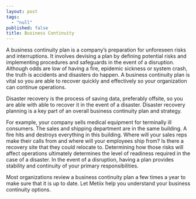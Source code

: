 ```yaml
---
layout: post
tags: 
  - "null"
published: false
title: Business Continuity
---
```



A business continuity plan is a company’s preparation for unforeseen risks and interruptions.  It involves devising a plan by defining potential risks and implementing procedures and safeguards in the event of a disruption.  Although odds are low of having a fire, epidemic sickness or system crash, the truth is accidents and disasters do happen.  A business continuity plan is vital so you are able to recover quickly and effectively so your organization can continue operations.  
 
Disaster recovery is the process of saving data, preferably offsite, so you are able with able to recover it in the event of a disaster.  Disaster recovery planning is a key part of an overall business continuity plan and strategy.
 
For example, your company sells medical equipment for terminally ill consumers. The sales and shipping department are in the same building.  A fire hits and destroys everything in this building.  Where will your sales reps make their calls from and where will your employees ship from? Is there a recovery site that they could relocate to.  Determining how those risks will affect operations ultimately determines the level of readiness required in the case of a disaster. In the event of a disruption, having a plan provides stability and continuity of your primary responsibilities.

Most organizations review a business continuity plan a few times a year to make sure that it is up to date.  Let Metiix help you understand your business continuity options.
